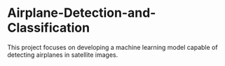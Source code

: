 # Airplane-Detection-and-Classification
This project focuses on developing a machine learning model capable of detecting airplanes in satellite images. 

